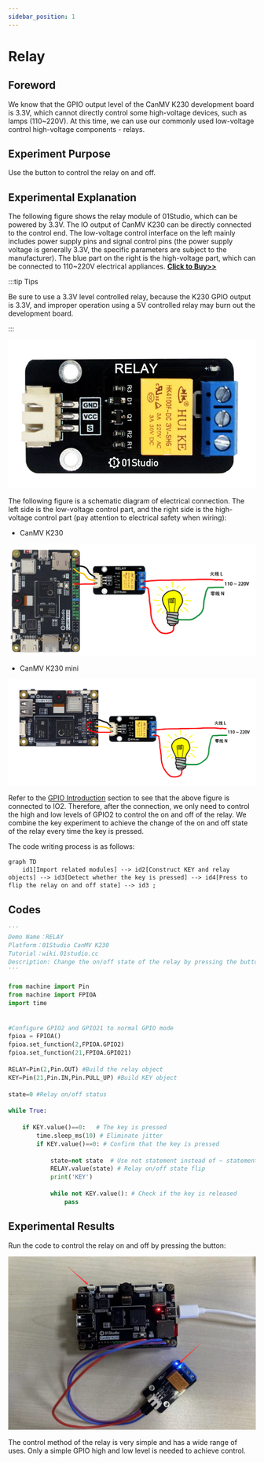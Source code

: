 ```yaml
---
sidebar_position: 1
---
```


# Relay

## Foreword
We know that the GPIO output level of the CanMV K230 development board is 3.3V, which cannot directly control some high-voltage devices, such as lamps (110~220V). At this time, we can use our commonly used low-voltage control high-voltage components - relays.

## Experiment Purpose
Use the button to control the relay on and off.

## Experimental Explanation

The following figure shows the relay module of 01Studio, which can be powered by 3.3V. The IO output of CanMV K230 can be directly connected to the control end. The low-voltage control interface on the left mainly includes power supply pins and signal control pins (the power supply voltage is generally 3.3V, the specific parameters are subject to the manufacturer). The blue part on the right is the high-voltage part, which can be connected to 110~220V electrical appliances. [**Click to Buy>>**](https://www.aliexpress.com/item/1005001406185993.html)

:::tip Tips

Be sure to use a 3.3V level controlled relay, because the K230 GPIO output is 3.3V, and improper operation using a 5V controlled relay may burn out the development board.

:::

![relay](./img/relay/relay0.png)

The following figure is a schematic diagram of electrical connection. The left side is the low-voltage control part, and the right side is the high-voltage control part (pay attention to electrical safety when wiring):

- CanMV K230

![relay](./img/relay/relay1.png)

- CanMV K230 mini

![relay](./img/relay/relay1_1.png)


Refer to the [GPIO Introduction](../basic_examples/gpio_intro.md) section to see that the above figure is connected to IO2. Therefore, after the connection, we only need to control the high and low levels of GPIO2 to control the on and off of the relay. We combine the key experiment to achieve the change of the on and off state of the relay every time the key is pressed.

The code writing process is as follows:

```mermaid
graph TD
    id1[Import related modules] --> id2[Construct KEY and relay objects] --> id3[Detect whether the key is pressed] --> id4[Press to flip the relay on and off state] --> id3 ;
```

## Codes

```python
'''
Demo Name：RELAY
Platform：01Studio CanMV K230
Tutorial：wiki.01studio.cc
Description: Change the on/off state of the relay by pressing the button
'''

from machine import Pin
from machine import FPIOA
import time


#Configure GPIO2 and GPIO21 to normal GPIO mode
fpioa = FPIOA()
fpioa.set_function(2,FPIOA.GPIO2)
fpioa.set_function(21,FPIOA.GPIO21)

RELAY=Pin(2,Pin.OUT) #Build the relay object
KEY=Pin(21,Pin.IN,Pin.PULL_UP) #Build KEY object

state=0 #Relay on/off status

while True:

    if KEY.value()==0:   # The key is pressed
        time.sleep_ms(10) # Eliminate jitter
        if KEY.value()==0: # Confirm that the key is pressed

            state=not state  # Use not statement instead of ~ statement
            RELAY.value(state) # Relay on/off state flip
            print('KEY')

            while not KEY.value(): # Check if the key is released
                pass
```

## Experimental Results

Run the code to control the relay on and off by pressing the button:

![relay](./img/relay/relay2.png)

The control method of the relay is very simple and has a wide range of uses. Only a simple GPIO high and low level is needed to achieve control.